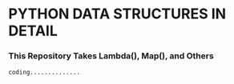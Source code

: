 # PYTHON DATA STRUCTURES IN DETAIL
### This Repository Takes Lambda(), Map(), and Others
```
coding..............
```

